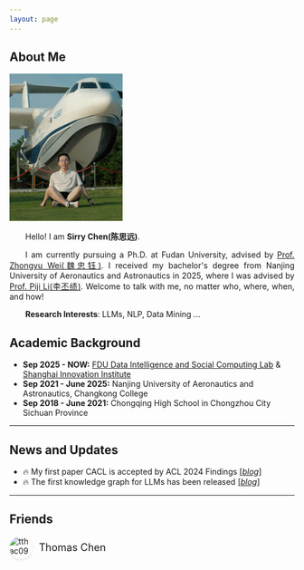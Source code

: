 ```yaml
---
layout: page
---
```


## About Me

<img src="sirrychen.jpg" class="floatpic" width="200" height="260">


<p style="text-align: justify; text-indent: 2em;">
    Hello! I am <strong>Sirry Chen(陈思远)</strong>.
</p>
<p style="text-align: justify; text-indent: 2em;">
    I am currently pursuing a Ph.D. at Fudan University, advised by <a href="http://www.fudan-disc.com/people/zywei" target="_blank">Prof. Zhongyu Wei(魏忠钰)</a>. I received my bachelor's degree from Nanjing University of Aeronautics and Astronautics in 2025, where I was advised by <a href="https://lipiji.com/" target="_blank">Prof. Piji Li(李丕绩)</a>. Welcome to talk with me, no matter who, where, when, and how!
</p>
<p style="text-align: justify; text-indent: 2em;">
    <strong>Research Interests</strong>: LLMs, NLP, Data Mining ...
</p>



## Academic Background
- **Sep 2025 - NOW:** <a href="http://www.fudan-disc.com/" target="_blank">FDU Data Intelligence and Social Computing Lab</a> & <a href="https://www.sii.edu.cn/main.htm" target="_blank">Shanghai Innovation Institute</a>
- **Sep 2021 - June 2025:** Nanjing University of Aeronautics and Astronautics, Changkong College
- **Sep 2018 - June 2021:** Chongqing High School in Chongzhou City Sichuan Province

---


## News and Updates

- 🔥 My first paper CACL is accepted by ACL 2024 Findings [[*blog*]](/blogs/2024-05-17-CACL.html)
- 🔥 The first knowledge graph for LLMs has been released [[*blog*]](/share/2024-06-28-knowledge-graph.html)


---

## Friends

<div style="display: flex; align-items: center; gap: 15px; margin-bottom: 15px;">
  <a href="https://tthac09.github.io/" target="_blank" style="display: flex; align-items: center; text-decoration: none; color: inherit;">
    <img src="https://tthac09.github.io/images/logo.webp" alt="tthac09" width="40" height="40" style="border-radius: 50%; object-fit: cover; box-shadow: 0 2px 5px rgba(0,0,0,0.1);">
    <span style="margin-left: 12px; font-size: 18px;">Thomas Chen</span>
  </a>
</div>

<!-- Google tag (gtag.js) -->
<script async src="https://www.googletagmanager.com/gtag/js?id=G-ZXP3VZ8MR8"></script>
<script>
  window.dataLayer = window.dataLayer || [];
  function gtag(){dataLayer.push(arguments);}
  gtag('js', new Date());

  gtag('config', 'G-ZXP3VZ8MR8');
</script>

<!-- 谷歌网站分析 -->

